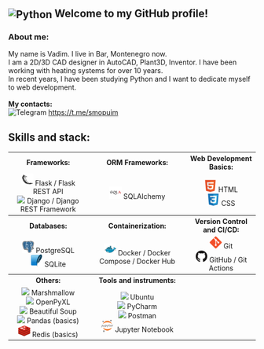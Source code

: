 <div align="left">
<!--     <h2><img src="https://media0.giphy.com/media/v1.Y2lkPTc5MGI3NjExNzJmcm1xbnA4N3huOGY3Ynh2Zm9wbDdqc3N0dHZxb3g4Z2NkZmhtbCZlcD12MV9pbnRlcm5hbF9naWZfYnlfaWQmY3Q9cw/LMt9638dO8dftAjtco/giphy.gif" width="45" alt="Python"> Welcome to my GitHub profile!</h2> -->
    <h2><img src="https://media0.giphy.com/media/v1.Y2lkPTc5MGI3NjExNzJmcm1xbnA4N3huOGY3Ynh2Zm9wbDdqc3N0dHZxb3g4Z2NkZmhtbCZlcD12MV9pbnRlcm5hbF9naWZfYnlfaWQmY3Q9cw/LMt9638dO8dftAjtco/giphy.gif" width="45" alt="Python" style="vertical-align: middle;">  Welcome to my GitHub profile!</h2>
    <h3>About me:</h3>
    My name is Vadim. I live in Bar, Montenegro now.<br>
    I am a 2D/3D CAD designer in AutoCAD, Plant3D, Inventor. I have been working with heating systems for over 10 years.<br>
    In recent years, I have been studying Python and I want to dedicate myself to web development.<br><br>
     <strong>My contacts: </strong><br>
    <img src="https://upload.wikimedia.org/wikipedia/commons/thumb/8/82/Telegram_logo.svg/512px-Telegram_logo.svg.png" alt="Telegram" width="15">
    <a href="https://t.me/smopuim">https://t.me/smopuim</a>
    <h2>Skills and stack:</h2>
    <table style="border: none; text-align: center;">
    <tr>
        <th>
            Frameworks:
        </th>
        <th>
            ORM Frameworks:
        </th>
        <th>
            Web Development Basics:
        </th>
    </tr>
    <tr>
        <td style="text-align: center;">
            <img src="https://github.com/devicons/devicon/blob/master/icons/flask/flask-original.svg" width="25"> Flask / Flask REST API<br>
            <img src="https://icon-library.com/images/django-icon/django-icon-0.jpg" width="25"> Django / Django REST Framework
        </td>
        <td style="text-align: center;">
            <img src="https://github.com/devicons/devicon/blob/master/icons/sqlalchemy/sqlalchemy-original.svg" width="25"> SQLAlchemy
        </td>
        <td style="text-align: center;">
            <img src="https://github.com/devicons/devicon/blob/master/icons/html5/html5-original.svg" width="25"> HTML<br>
            <img src="https://github.com/devicons/devicon/blob/master/icons/css3/css3-original.svg" width="25"> CSS
        </td>
    </tr>
    <tr>
        <th>
            Databases:
        </th>
        <th>
            Containerization:
        </th>
        <th>
            Version Control and CI/CD:
        </th>
    </tr>
    <tr>
        <td style="text-align: center;">
            <img src="https://github.com/devicons/devicon/blob/master/icons/postgresql/postgresql-original.svg" width="25"> PostgreSQL<br>
            <img src="https://github.com/devicons/devicon/blob/master/icons/sqlite/sqlite-original.svg" width="25"> SQLite
        </td>
        <td style="text-align: center;">
            <img src="https://github.com/devicons/devicon/blob/master/icons/docker/docker-original.svg" width="25"> Docker / Docker Compose / Docker Hub
        </td>
        <td style="text-align: center;">
            <img src="https://github.com/devicons/devicon/blob/master/icons/git/git-original.svg" width="25"> Git<br>
            <img src="https://github.com/devicons/devicon/blob/master/icons/github/github-original.svg" width="25"> GitHub /
            Git Actions
        </td>
    </tr>
    <tr>
        <th>
            Others:
        </th>
        <th>
            Tools and instruments:
        </th>
        <th>
            &nbsp;
        </th>
    </tr>
    <tr>
        <td style="text-align: center;">
            <img src="https://marshmallow.readthedocs.io/en/stable/_static/marshmallow-logo.png" width="25"> Marshmallow<br>
            <img src="https://openpyxl.readthedocs.io/en/latest/_static/logo.png" width="25"> OpenPyXL<br>
            <img src="https://yganalyst.github.io/assets/images/crawling.png" width="25"> Beautiful Soup<br>
            <img src="https://www.pisciottablog.com/wp-content/uploads/2020/04/Python-Pandas-logo-441x381.png" width="25"> Pandas (basics)<br>
            <img src="https://github.com/devicons/devicon/blob/master/icons/redis/redis-original.svg" width="25"> Redis (basics) 
        </td>
        <td style="text-align: center;">
            <img src="https://brandslogos.com/wp-content/uploads/images/large/ubuntu-logo.png" width="25"> Ubuntu<br>
            <img src="https://upload.wikimedia.org/wikipedia/commons/thumb/1/1d/PyCharm_Icon.svg/1024px-PyCharm_Icon.svg.png" width="25"> PyCharm<br>
            <img src="https://img.uxwing.com/wp-content/themes/uxwing/download/brands-social-media/postman-icon.png" width="25"> Postman<br>
            <img src="https://github.com/devicons/devicon/blob/master/icons/jupyter/jupyter-original-wordmark.svg" width="25"> Jupyter Notebook
        </td>
        <td style="text-align: center;">
            &nbsp;
        </td>
    </tr>
</table>
</div>
<div align="center">

</div>

<!--
**bendenko-v/bendenko-v** is a ✨ _special_ ✨ repository because its `README.md` (this file) appears on your GitHub profile.

Here are some ideas to get you started:

- 🔭 I’m currently working on ...
- 🌱 I’m currently learning ...
- 👯 I’m looking to collaborate on ...
- 🤔 I’m looking for help with ...
- 💬 Ask me about ...
- 📫 How to reach me: ...
- 😄 Pronouns: ...
- ⚡ Fun fact: ...
-->
